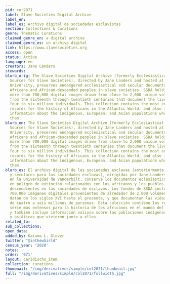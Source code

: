 ```yaml
---
pid: cur2071
label: Slave Societies Digital Archive
label_en:
label_es: Archivo digital de sociedades esclavistas
section: Collections & Curations
genre: Thematic Curations
claimed_genre_en: a digital archive
claimed_genre_es: un archivo digital
link: https://www.slavesocieties.org
access: open
status: Active
language: en
creators: Jane Landers
stewards:
blurb_orig: The Slave Societies Digital Archive (formerly Ecclesiastical and Secular
  Sources for Slave Societies), directed by Jane Landers and hosted at Vanderbilt
  University, preserves endangered ecclesiastical and secular documents related to
  Africans and African-descended peoples in slave societies. SSDA holdings include
  more than 700,000 digital images drawn from close to 2,000 unique volumes dating
  from the sixteenth through twentieth centuries that document the lives of an estimated
  four to six million individuals. This collection contains the most extensive serial
  records for the history of Africans in the Atlantic World, and also includes valuable
  information about the indigenous, European, and Asian populations who lived alongside
  them.
blurb_en: The Slave Societies Digital Archive (formerly Ecclesiastical and Secular
  Sources for Slave Societies), directed by Jane Landers and hosted at Vanderbilt
  University, preserves endangered ecclesiastical and secular documents related to
  Africans and African-descended peoples in slave societies. SSDA holdings include
  more than 700,000 digital images drawn from close to 2,000 unique volumes dating
  from the sixteenth through twentieth centuries that document the lives of an estimated
  four to six million individuals. This collection contains the most extensive serial
  records for the history of Africans in the Atlantic World, and also includes valuable
  information about the indigenous, European, and Asian populations who lived alongside
  them.
blurb_es: El archivo digital de las sociedades esclavas (anteriormente fuentes eclesiásticas
  y seculares para las sociedades esclavas), dirigidas por Jane Landers y organizadas
  en la Universidad de Vanderbilt, conserva los documentos eclesiásticos y seculares
  en peligro de extinción relacionados con los africanos y los pueblos africanos y
  descendientes en las sociedades de esclavos. Los fondos de SSDA incluyen más de
  700,000 imágenes digitales provenientes de alrededor de 2,000 volúmenes únicos que
  datan de los siglos XVI hasta el presente, y que documentan las vidas de un estimado
  de cuatro a seis millones de personas. Esta colección contiene los registros en
  serie más extensos para la historia de los africanos en el mundo del Atlántico,
  y también incluye información valiosa sobre las poblaciones indígenas, europeas
  y asiáticas que vivieron junto a ellos.
related_to:
sub_collections:
open_data:
added_by: Kaiama L. Glover
twitter: "@inthewhirld"
census_year: '2020'
notes:
order: '071'
layout: caridischo_item
collection: curations
thumbnail: "/img/derivatives/simple/col2071/thumbnail.jpg"
full: "/img/derivatives/simple/col2071/fullwidth.jpg"
---
```

